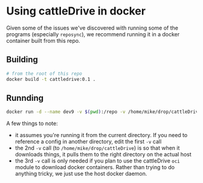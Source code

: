 # Using cattleDrive in docker
Given some of the issues we've discovered with running some of the programs (especially `reposync`), we recommend running it in a docker container built from this repo.

## Building
```bash
# from the root of this repo
docker build -t cattledrive:0.1 .
```

## Runnding

```bash
docker run -d --name dev9 -v $(pwd):/repo -v /home/mike/drop/cattleDrive:/home/mike/drop/cattleDrive -v /var/run/docker.sock:/var/run/docker.sock cattledrive:0.1 cattleDrive /repo/config.yml
```
A few things to note:
- it assumes you're running it from the current directory.  If you need to reference a config in another directory, edit the first `-v` call
- the 2nd `-v` call (to `/home/mike/drop/cattleDrive`) is so that when it downloads things, it pulls them to the right directory on the actual host
- the 3rd `-v` call is only needed if you plan to use the cattleDrive `oci` module to download docker containers.  Rather than trying to do anything tricky, we just use the host docker daemon.